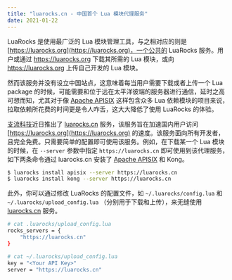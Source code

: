 ```yaml
---
title: "luarocks.cn - 中国首个 Lua 模块代理服务"
date: 2021-01-22
---
```


LuaRocks 是使用最广泛的 Lua 模块管理工具，与之相对应的则是 [https://luarocks.org](https://luarocks.org)，一个公共的 LuaRocks 服务。用户或通过 https://luarocks.org 下载其所需的 Lua 模块，或向 https://luarocks.org 上传自己开发的 Lua 模块。

然而该服务并没有设立中国站点，这意味着每当用户需要下载或者上传一个 Lua package 的时候，可能需要和位于远在太平洋彼端的服务器进行通信，延时之高可想而知，尤其对于像 [Apache APISIX](https://github.com/apache/apisix) 这样包含众多 Lua 依赖模块的项目来说，拉取依赖所花费的时间更是令人咋舌，这大大降低了使用 LuaRocks 的体验。

[支流科技](https://www.apiseven.com/)近日推出了 [luarocks.cn](https://luarocks.cn/) 服务，该服务旨在加速国内用户访问 [https://luarocks.org](https://luarocks.org) 的速度。该服务面向所有开发者，且完全免费。只需要简单的配置即可使用该服务。例如，在下载某一个 Lua 模块的时候，在 `--server` 参数中指定 `https://luarocks.cn` 即可使用到该代理服务，如下两条命令通过 luarocks.cn 安装了 [Apache APISIX](https://github.com/apache/apisix) 和 Kong。

```sh
$ luarocks install apisix --server https://luarocks.cn
$ luarocks install kong --server https://luarocks.cn
```

此外，你可以通过修改 LuaRocks 的配置文件，如 `~/.luarocks/config.lua` 和 `~/.luarocks/upload_config.lua` （分别用于下载和上传），来无缝使用 [luarocks.cn](https://luarocks.cn/) 服务。

```sh
# cat .luarocks/upload_config.lua
rocks_servers = {
    "https://luarocks.cn"
}

# cat ~/.luarocks/upload_config.lua
key = "<Your API Key>"
server = "https://luarocks.cn"
```
